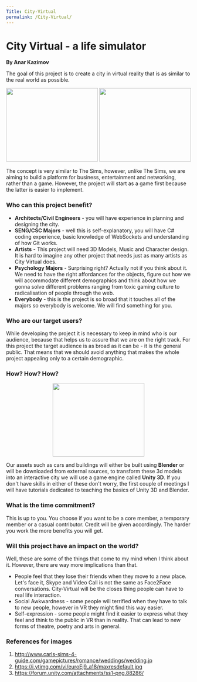 ```yaml
---
Title: City-Virtual
permalink: /City-Virtual/
---
```

# City Virtual - a life simulator

**By Anar Kazimov**

The goal of this project is to create a city in virtual reality that is as similar to the real world as possible.

<!-- Use html instead of md because couldn't figure out how to set image size with markdown -->

<p align="center">
<img src="http://www.carls-sims-4-guide.com/gamepictures/romance/weddings/wedding.jpg" width="250" height="200"> 
<img src ="https://i.ytimg.com/vi/euroEj9_a18/maxresdefault.jpg" width="250" height="200">
</p>

The concept is very similar to The Sims, however, unlike The Sims, we are aiming to build a platform for business, entertainment and networking, rather than a game. However, the project will start as a game first because the latter is easier to implement.

### Who can this project benefit?

- **Architects/Civil Engineers** - you will have experience in planning and designing the city.
- **SENG/CSC Majors** - well this is self-explanatory, you will have C# coding experience, basic knowledge of WebSockets and understanding of how Git works.
- **Artists** - This project will need 3D Models, Music and Character design. It is hard to imagine any other project that needs just as many artists as City Virtual does.
- **Psychology Majors** - Surprising right? Actually not if you think about it. We need to have the right affordances for the objects, figure out how we will accommodate different demographics and think about how we gonna solve different problems ranging from toxic gaming culture to radicalisation of people through the web.
- **Everybody** - this is the project is so broad that it touches all of the majors so everybody is welcome. We will find something for you.

### Who are our target users?

While developing the project it is necessary to keep in mind who is our audience, because that helps us to assure that we are on the right track. For this project the target audience is as broad as it can be - it is the general public. That means that we should avoid anything that makes the whole project appealing only to a certain demographic.

### How? How? How?

<p align="center">
<img src = "https://forum.unity.com/attachments/ss1-png.88286/" width="250" height="200">
</p>

Our assets such as cars and buildings will either be built using **Blender** or will be downloaded from external sources, to transform these 3d models into an interactive city we will use a game engine called **Unity 3D**. If you don't have skills in either of these don't worry, the first couple of meetings I will have tutorials dedicated to teaching the basics of Unity 3D and Blender.

### What is the time commitment?

This is up to you. You choose if you want to be a core member, a temporary member or a casual contributor. Credit will be given accordingly. The harder you work the more benefits you will get.

### Will this project have an impact on the world?

Well, these are some of the things that come to my mind when I think about it. However, there are way more implications than that.

- People feel that they lose their friends when they move to a new place. Let's face it, Skype and Video Call is not the same as Face2Face conversations. City-Virtual will be the closes thing people can have to real life interaction.
- Social Awkwardness - some people will terrified when they have to talk to new people, however in VR they might find this way easier.
- Self-expression - some people might find it easier to express what they feel and think to the public in VR than in reality. That can lead to new forms of theatre, poetry and arts in general.

### References for images

1. http://www.carls-sims-4-guide.com/gamepictures/romance/weddings/wedding.jp
2. https://i.ytimg.com/vi/euroEj9_a18/maxresdefault.jpg
3. https://forum.unity.com/attachments/ss1-png.88286/
